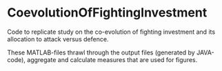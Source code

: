 # CoevolutionOfFightingInvestment
Code to replicate study on the co-evolution of fighting investment and its allocation to attack versus defence.

These MATLAB-files thrawl through the output files (generated by JAVA-code), aggregate and calculate measures that are used for figures.

